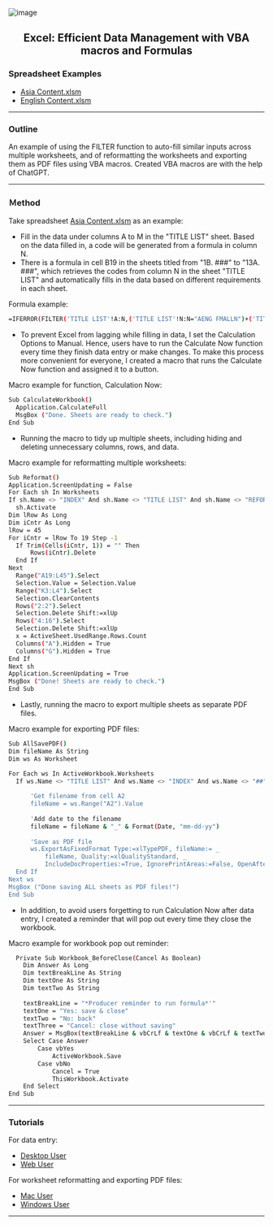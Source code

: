 ![image](https://github.com/Pwang0722/Excel_DataManagement/assets/136808262/360cefb6-4c30-4122-ba9e-f7b6d33bcc51)<h2 align="center">Excel: Efficient Data Management with VBA macros and Formulas</h1>
</div>

### Spreadsheet Examples
- [Asia Content.xlsm](https://github.com/Pwang0722/Excel_DataManagement/raw/main/(Asia%20Content)%20Clean%20Template.xlsm)
- [English Content.xlsm](https://github.com/Pwang0722/Excel_DataManagement/raw/main/(English%20Content)%20Clean%20Template.xlsm)
---

### Outline
An example of using the FILTER function to auto-fill similar inputs across multiple worksheets, and of reformatting the worksheets and exporting them as PDF files using VBA macros. Created VBA macros are with the help of ChatGPT.

---

### Ｍethod 
Take spreadsheet [Asia Content.xlsm](https://github.com/Pwang0722/Excel_DataManagement/raw/main/(Asia%20Content)%20Clean%20Template.xlsm) as an example:
- Fill in the data under columns A to M in the "TITLE LIST" sheet. Based on the data filled in, a code will be generated from a formula in column N.
- There is a formula in cell B19 in the sheets titled from "1B. ###" to "13A. ###", which retrieves the codes from column N in the sheet "TITLE LIST" and automatically fills in the data based on different requirements in each sheet.

Formula example:
  ```bash
 =IFERROR(FILTER('TITLE LIST'!A:N,('TITLE LIST'!N:N="AENG FMALLN")+('TITLE LIST'!N:N="GMAND FMALLN")+('TITLE LIST'!N:N="OMAND FMALLN")+('TITLE LIST'!N:N="OBM FMALLN")+('TITLE LIST'!N:N="ASOT ONLYALLN")+('TITLE LIST'!N:N="GSOT ONLYALLN")+('TITLE LIST'!N:N="OSOT ONLYALLN")+('TITLE LIST'!N:N="AENG FM05BN")+('TITLE LIST'!N:N="GMAND FM05BN")+('TITLE LIST'!N:N="OMAND FM05BN")+('TITLE LIST'!N:N="OBM FM05BN")+('TITLE LIST'!N:N="ASOT ONLY05BN")+('TITLE LIST'!N:N="GSOT ONLY05BN")+('TITLE LIST'!N:N="OSOT ONLY05BN")+('TITLE LIST'!N:N="GMAND FMALLY")+('TITLE LIST'!N:N="GSOT ONLYALLY")+('TITLE LIST'!N:N="GMAND FM05BY")+('TITLE LIST'!N:N="GSOT ONLY05BY")),"")
  ```
 - To prevent Excel from lagging while filling in data, I set the Calculation Options to Manual. Hence, users have to run the Calculate Now function every time they finish data entry or make changes. To make this process more convenient for everyone, I created a macro that runs the Calculate Now function and assigned it to a button.

Macro example for function, Calculation Now:
  ```bash
  Sub CalculateWorkbook()
    Application.CalculateFull
    MsgBox ("Done. Sheets are ready to check.")
End Sub
```
- Running the macro to tidy up multiple sheets, including hiding and deleting unnecessary columns, rows, and data.

Macro example for reformatting multiple worksheets:
  ```bash
  Sub Reformat()
Application.ScreenUpdating = False
For Each sh In Worksheets
If sh.Name <> "INDEX" And sh.Name <> "TITLE LIST" And sh.Name <> "REFORMAT" And sh.Name <> "#" And sh.Name <> "##" Then
    sh.Activate
Dim lRow As Long
Dim iCntr As Long
lRow = 45
For iCntr = lRow To 19 Step -1
    If Trim(Cells(iCntr, 1)) = "" Then
        Rows(iCntr).Delete
    End If
Next
    Range("A19:L45").Select
    Selection.Value = Selection.Value
    Range("K3:L4").Select
    Selection.ClearContents
    Rows("2:2").Select
    Selection.Delete Shift:=xlUp
    Rows("4:16").Select
    Selection.Delete Shift:=xlUp
    x = ActiveSheet.UsedRange.Rows.Count
    Columns("A").Hidden = True
    Columns("G").Hidden = True
End If
Next sh
Application.ScreenUpdating = True
MsgBox ("Done! Sheets are ready to check.")
End Sub
```
- Lastly, running the macro to export multiple sheets as separate PDF files.

Macro example for exporting PDF files:
  ```bash
  Sub AllSavePDF()
Dim fileName As String
Dim ws As Worksheet

For Each ws In ActiveWorkbook.Worksheets
    If ws.Name <> "TITLE LIST" And ws.Name <> "INDEX" And ws.Name <> "##" And ws.Name <> "#" And ws.Name <> "REFORMAT" Then
    
        'Get filename from cell A2
        fileName = ws.Range("A2").Value
        
        'Add date to the filename
        fileName = fileName & "_" & Format(Date, "mm-dd-yy")
        
        'Save as PDF file
        ws.ExportAsFixedFormat Type:=xlTypePDF, fileName:= _
            fileName, Quality:=xlQualityStandard, _
            IncludeDocProperties:=True, IgnorePrintAreas:=False, OpenAfterPublish:=False
    End If
Next ws
MsgBox ("Done saving ALL sheets as PDF files!")
End Sub
```

- In addition, to avoid users forgetting to run Calculation Now after data entry, I created a reminder that will pop out every time they close the workbook.           

Macro example for workbook pop out reminder:
```bash
  Private Sub Workbook_BeforeClose(Cancel As Boolean)
    Dim Answer As Long
    Dim textBreakLine As String
    Dim textOne As String
    Dim textTwo As String
 
    textBreakLine = "*Producer reminder to run formula*'"
    textOne = "Yes: save & close"
    textTwo = "No: back"
    textThree = "Cancel: close without saving"
    Answer = MsgBox(textBreakLine & vbCrLf & textOne & vbCrLf & textTwo & vbCrLf & textTree, vbQuestion + vbYesNoCancel, "Close Workbook")
    Select Case Answer
        Case vbYes
            ActiveWorkbook.Save
        Case vbNo
            Cancel = True
            ThisWorkbook.Activate
    End Select
End Sub
```
---

### Tutorials
For data entry:
- [Desktop User](https://ior.ad/9aZG?iframeHash=mobilequick-1)
- [Web User](https://ior.ad/9aZm?iframeHash=mobilequick-1)

For worksheet reformatting and exporting PDF files:
- [Mac User](https://ior.ad/9b99)
- [Windows User](https://github.com/Pwang0722/Excel_DataManagement/blob/main/Steps%20(for%20Win).pdf)
---

